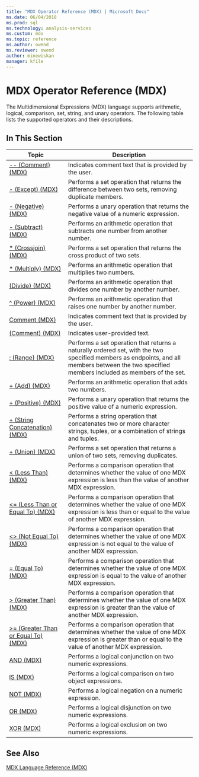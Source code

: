 ```yaml
---
title: "MDX Operator Reference (MDX) | Microsoft Docs"
ms.date: 06/04/2018
ms.prod: sql
ms.technology: analysis-services
ms.custom: mdx
ms.topic: reference
ms.author: owend
ms.reviewer: owend
author: minewiskan
manager: kfile
---
```

# MDX Operator Reference (MDX)


  The Multidimensional Expressions (MDX) language supports arithmetic, logical, comparison, set, string, and unary operators. The following table lists the supported operators and their descriptions.  
  
## In This Section  
  
|Topic|Description|  
|-----------|-----------------|  
|[-- &#40;Comment&#41; &#40;MDX&#41;](../mdx/comment-mdx-operator-reference.md)|Indicates comment text that is provided by the user.|  
|[- &#40;Except&#41; &#40;MDX&#41;](../mdx/except-mdx-operator.md)|Performs a set operation that returns the difference between two sets, removing duplicate members.|  
|[- &#40;Negative&#41; &#40;MDX&#41;](../mdx/negative-mdx.md)|Performs a unary operation that returns the negative value of a numeric expression.|  
|[- &#40;Subtract&#41; &#40;MDX&#41;](../mdx/subtract-mdx.md)|Performs an arithmetic operation that subtracts one number from another number.|  
|[&#42; &#40;Crossjoin&#41; &#40;MDX&#41;](../mdx/crossjoin-mdx-operator-reference.md)|Performs a set operation that returns the cross product of two sets.|  
|[&#42; &#40;Multiply&#41; &#40;MDX&#41;](../mdx/multiply-mdx.md)|Performs an arithmetic operation that multiplies two numbers.|  
|[&#40;Divide&#41; &#40;MDX&#41;](../mdx/divide-mdx-operator-reference.md)|Performs an arithmetic operation that divides one number by another number.|  
|[^ &#40;Power&#41; &#40;MDX&#41;](../mdx/power-mdx.md)|Performs an arithmetic operation that raises one number by another number.|  
|[Comment &#40;MDX&#41;](../mdx/comment-mdx.md)|Indicates comment text that is provided by the user.|  
|[&#40;Comment&#41; &#40;MDX&#41;](../mdx/comment-mdx-double-slash.md)|Indicates user-provided text.|  
|[: &#40;Range&#41; &#40;MDX&#41;](../mdx/range-mdx.md)|Performs a set operation that returns a naturally ordered set, with the two specified members as endpoints, and all members between the two specified members included as members of the set.|  
|[+ &#40;Add&#41; &#40;MDX&#41;](../mdx/add-mdx.md)|Performs an arithmetic operation that adds two numbers.|  
|[+ &#40;Positive&#41; &#40;MDX&#41;](../mdx/positive-mdx.md)|Performs a unary operation that returns the positive value of a numeric expression.|  
|[+ &#40;String Concatenation&#41; &#40;MDX&#41;](../mdx/string-concatenation-mdx.md)|Performs a string operation that concatenates two or more character strings, tuples, or a combination of strings and tuples.|  
|[+ &#40;Union&#41; &#40;MDX&#41;](../mdx/union-mdx-operator-reference.md)|Performs a set operation that returns a union of two sets, removing duplicates.|  
|[&#60; &#40;Less Than&#41; &#40;MDX&#41;](../mdx/less-than-mdx.md)|Performs a comparison operation that determines whether the value of one MDX expression is less than the value of another MDX expression.|  
|[&#60;= &#40;Less Than or Equal To&#41; &#40;MDX&#41;](../mdx/less-than-or-equal-to-mdx.md)|Performs a comparison operation that determines whether the value of one MDX expression is less than or equal to the value of another MDX expression.|  
|[&#60;&#62; &#40;Not Equal To&#41; &#40;MDX&#41;](../mdx/not-equal-to-mdx.md)|Performs a comparison operation that determines whether the value of one MDX expression is not equal to the value of another MDX expression.|  
|[= &#40;Equal To&#41; &#40;MDX&#41;](../mdx/equal-to-mdx.md)|Performs a comparison operation that determines whether the value of one MDX expression is equal to the value of another MDX expression.|  
|[&#62; &#40;Greater Than&#41; &#40;MDX&#41;](../mdx/greater-than-mdx.md)|Performs a comparison operation that determines whether the value of one MDX expression is greater than the value of another MDX expression.|  
|[&#62;= &#40;Greater Than or Equal To&#41; &#40;MDX&#41;](../mdx/greater-than-or-equal-to-mdx.md)|Performs a comparison operation that determines whether the value of one MDX expression is greater than or equal to the value of another MDX expression.|  
|[AND &#40;MDX&#41;](../mdx/and-mdx.md)|Performs a logical conjunction on two numeric expressions.|  
|[IS &#40;MDX&#41;](../mdx/is-mdx.md)|Performs a logical comparison on two object expressions.|  
|[NOT &#40;MDX&#41;](../mdx/not-mdx.md)|Performs a logical negation on a numeric expression.|  
|[OR &#40;MDX&#41;](../mdx/or-mdx.md)|Performs a logical disjunction on two numeric expressions.|  
|[XOR &#40;MDX&#41;](../mdx/xor-mdx.md)|Performs a logical exclusion on two numeric expressions.|  
  
## See Also  
 [MDX Language Reference &#40;MDX&#41;](../mdx/mdx-language-reference-mdx.md)  
  
  
